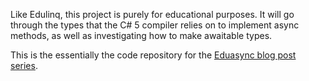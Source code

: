 Like Edulinq, this project is purely for educational purposes. It will go through the types that the C# 5 compiler relies on to implement async methods, as well as investigating how to make awaitable types.

This is the essentially the code repository for the [Eduasync blog post series](http://msmvps.com/blogs/jon_skeet/archive/tags/Eduasync/default.aspx).